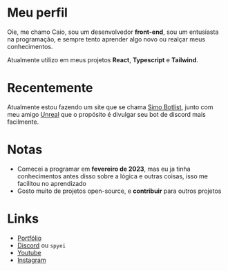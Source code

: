 # Meu perfil

Oie, me chamo Caio, sou um desenvolvedor **front-end**, sou um entusiasta na programação, e sempre tento aprender algo novo ou realçar meus conhecimentos.

Atualmente utilizo em meus projetos **React**, **Typescript** e **Tailwind**.

# Recentemente

Atualmente estou fazendo um site que se chama [Simo Botlist](https://simo-botlist.vercel.app), junto com meu amigo [Unreal](https://github.com/ayunreal) que o propósito é divulgar seu bot de discord mais facilmente.

# Notas

- Comecei a programar em **fevereiro de 2023**, mas eu ja tinha conhecimentos antes disso sobre a lógica e outras coisas, isso me facilitou no aprendizado
- Gosto muito de projetos open-source, e **contribuir** para outros projetos

# Links

- [Portfólio](https://spyei.online)
- [Discord](https://discord.com/users/955095844275781693) ou `spyei`
- [Youtube](https://youtube.com/spyei)
- [Instagram](https://instagram.com/caiuwu_)

